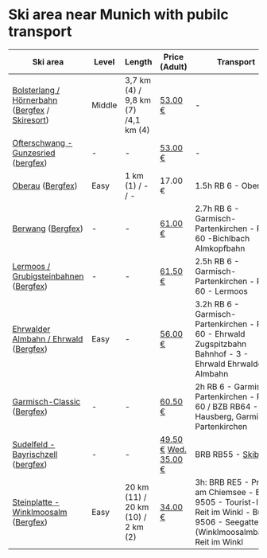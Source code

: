 # Ski area near Munich with pubilc transport

**Ski area**|**Level**|**Length**|**Price (Adult)**|**Transport**|**Rentation**|**Comment**
---|---|---|---|---|---|---
[Bolsterlang / Hörnerbahn][BH_Home] ([Bergfex][BH_Bergfex] / [Skiresort][BH_Skiresort])|Middle|3,7 km (4) / 9,8 km (7) /4,1 km (4)|[53.00 €][BH_Price]|-|-|-
[Ofterschwang - Gunzesried](https://www.go-ofterschwang.de/) ([bergfex](https://www.bergfex.de/ofterschwang-hoernergruppe/))|-|-|[53.00 €](https://www.go-ofterschwang.de/preise-betriebszeiten-winter.html)|-|-|-
[Oberau][OA_Home] ([Bergfex][OA_Bergfex])|Easy|1 km (1) / - / -|17.00 €|1.5h RB 6 - Oberau|-|-
[Berwang][BW_Home] ([Bergfex][BW_Bergfex])|-|-|[61.00 €][BW_Price]|2.7h RB 6 - Garmisch-Partenkirchen - RB 60 -Bichlbach Almkopfbahn|-|Need to cross red piste
[Lermoos / Grubigsteinbahnen][LM_Home] ([Bergfex][LM_Berfex])|-|-|[61.50 €](https://www.bergbahnen-langes.at/tarife/winter/)|2.5h RB 6 - Garmisch-Partenkirchen - RB 60 - Lermoos|-|-
[Ehrwalder Almbahn / Ehrwald][EW_Home] ([Bergfex](https://www.bergfex.at/ehrwald/))|Easy|-|[56.00 €](https://www.zugspitze.at/de/preise-zeiten/preise-im-sommer/gipfelbesuch/)|3.2h RB 6 - Garmisch-Partenkirchen - RB 60 - Ehrwald Zugspitzbahn Bahnhof - 3 - Ehrwald Ehrwalder Almbahn|[€27,20][EW_Rent]|-
[Garmisch-Classic](https://zugspitze.de/en) ([Bergfex](https://www.bergfex.de/garmisch-partenkirchen/))|-|-|[60.50 €](https://zugspitze.skiperformance.com/de/winter/store#/de/winter/buy?skugroup_id=3361)|2h RB 6 - Garmisch-Partenkirchen - RB 60 / BZB RB64 - Hausberg, Garmisch-Partenkirchen|-|-
[Sudelfeld - Bayrischzell](https://www.sudelfeld.de/) ([bergfex](https://www.bergfex.de/sudelfeld-bayrischzell/))|-|-|[49.50 €](https://www.sudelfeld.de/tagesskipaesse/) [Wed. 35.00 €](https://www.bergfex.de/sudelfeld-bayrischzell/)|BRB RB55 - [Skibus](https://www.sudelfeld.de/zexuksor/2024/01/Skibus-Bayrischzell-Fahrplan-2023-2024.pdf)|-|-
[Steinplatte - Winklmoosalm](https://winklmoosalm.de/) ([Bergfex][WM_Bergfex])|Easy|20 km (11) / 20 km (10) / 2 km (2)|[34.00 €](https://winklmoosalm.de/tickets/winklmoos)|3h: BRB RE5 - Prien am Chiemsee - Bus 9505 - Tourist-Info, Reit im Winkl - Bus 9506 - Seegatterl (Winklmoosalmbahn), Reit im Winkl|-|-

<!-- Bolsterlang / Hörnerbahn -->
[BH_Home]:https://www.hoernerbahn.de/winter.php
[BH_Bergfex]:https://www.bergfex.de/ofterschwang-hoernergruppe/
[BH_Skiresort]:https://www.skiresort.de/skigebiet/hoernerbahn-bolsterlang/
[BH_Price]:https://www.hoernerbahn.de/winter-preise.php

<!-- Berwang -->
[BW_Home]:https://www.go-ofterschwang.de/
[BW_Bergfex]:https://www.bergfex.at/berwang/
[BW_Price]:https://www.berwang.tirol/tickets-preise

<!-- Lermoos / Grubigsteinbahnen -->
[LM_Home]:https://www.bergbahnen-langes.at/
[LM_Berfex]:https://www.bergfex.at/lermoos/

<!-- Ehrwalder Almbahn -->
[EW_Home]:https://www.zugspitze.at/de/home/
[EW_Rent]:https://www.ski-pepipechtl.at/preise-verleih-ehrwald/erwachsene.html

<!-- Steinplatte - Winklmoosalm -->
[WM_Bergfex]:https://www.bergfex.de/winklmoos-steinplatte/

<!-- Rabenkopf Skilift Oberau -->
[OA_Home]:https://pages.destination.one/de/farchant/default/detail/POI/p_100179213/rabenkopf-skilift-oberau
[OA_Bergfex]:https://www.bergfex.de/rabenkopf-oberau/
